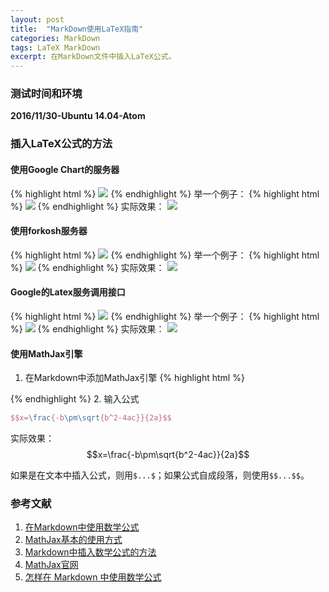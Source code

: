 ```yaml
---
layout: post
title:  "MarkDown使用LaTeX指南"
categories: MarkDown
tags: LaTeX MarkDown
excerpt: 在MarkDown文件中插入LaTeX公式。
---
```


### 测试时间和环境
**2016/11/30-Ubuntu 14.04-Atom**
### 插入LaTeX公式的方法
#### 使用Google Chart的服务器
{% highlight html %}
<img src="http://chart.googleapis.com/chart?cht=tx&chl=在此插入Latex公式" style="border:none;">
{% endhighlight %}
举一个例子：
{% highlight html %}
<img src="http://chart.googleapis.com/chart?cht=tx&chl=\Large x=\frac{-b\pm\sqrt{b^2-4ac}}{2a}" style="border:none;">
{% endhighlight %}
实际效果：
<img src="http://chart.googleapis.com/chart?cht=tx&chl=\Large x=\frac{-b\pm\sqrt{b^2-4ac}}{2a}" style="border:none;">

#### 使用forkosh服务器
{% highlight html %}
<img src="http://www.forkosh.com/mathtex.cgi?在此处插入Latex公式">
{% endhighlight %}
举一个例子：
{% highlight html %}
<img src="http://latex.codecogs.com/png.latex?\Large x=\frac{-b\pm\sqrt{b^2-4ac}}{2a}">
{% endhighlight %}
实际效果：
<img src="http://latex.codecogs.com/png.latex?\Large x=\frac{-b\pm\sqrt{b^2-4ac}}{2a}">

#### Google的Latex服务调用接口
{% highlight html %}
<img src="http://latex.codecogs.com/png.latex?LaTex公式代码" >
{% endhighlight %}
举一个例子：
{% highlight html %}
<img src="http://latex.codecogs.com/png.latex?\Large x=\frac{-b\pm\sqrt{b^2-4ac}}{2a}">
{% endhighlight %}
实际效果：
<img src="http://latex.codecogs.com/png.latex?\Large x=\frac{-b\pm\sqrt{b^2-4ac}}{2a}">

#### 使用MathJax引擎
1. 在Markdown中添加MathJax引擎
{% highlight html %}
<script type="text/javascript" src="http://cdn.mathjax.org/mathjax/latest/MathJax.js?config=default"></script>
{% endhighlight %}
2. 输入公式
```latex
$$x=\frac{-b\pm\sqrt{b^2-4ac}}{2a}$$
```
实际效果：
$$x=\frac{-b\pm\sqrt{b^2-4ac}}{2a}$$

如果是在文本中插入公式，则用`$...$`；如果公式自成段落，则使用`$$...$$`。

### 参考文献
1. [在Markdown中使用数学公式](http://www.kuqin.com/shuoit/20150610/346533.html)
2. [MathJax基本的使用方式](http://blog.csdn.net/u010945683/article/details/46757757)
3. [Markdown中插入数学公式的方法](http://blog.csdn.net/xiahouzuoxin/article/details/26478179)
4. [MathJax官网](https://www.mathjax.org/)
5. [怎样在 Markdown 中使用数学公式](http://www.ituring.com.cn/article/32403)
